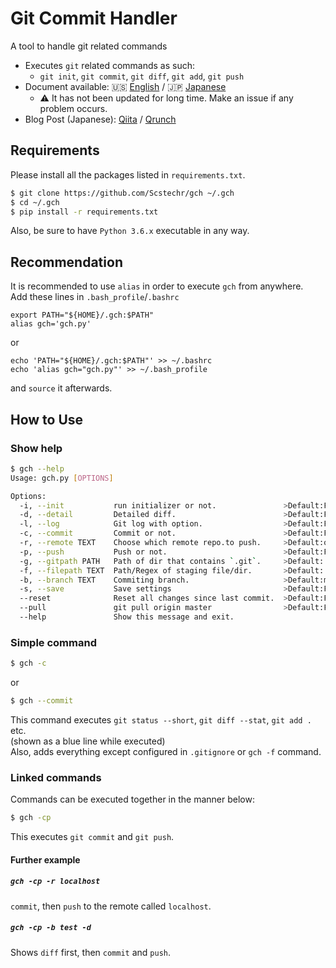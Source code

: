 # Git Commit Handler
A tool to handle git related commands

- Executes `git` related commands as such:
	- `git init`, `git commit`, `git diff`, `git add`, `git push`
- Document available: :us: [English](doc/gch_doc_en.md) / :jp: [Japanese](doc/gch_doc_jp.md)
	- :warning: It has not been updated for long time. Make an issue if any problem occurs.
- Blog Post (Japanese): [Qiita](https://qiita.com/Scstechr/items/53e3e326c4caa6dc2307) / [Qrunch](https://scstechr.qrunch.io/entries/Jmdclx72XYk2F5Pa)

## Requirements
Please install all the packages listed in `requirements.txt`.

```bash
$ git clone https://github.com/Scstechr/gch ~/.gch
$ cd ~/.gch
$ pip install -r requirements.txt
```
Also, be sure to have `Python 3.6.x` executable in any way.

## Recommendation
It is recommended to use `alias` in order to execute `gch` from anywhere.  
Add these lines in `.bash_profile`/`.bashrc`

```bash:.bash_profile
export PATH="${HOME}/.gch:$PATH"
alias gch='gch.py'
```

or

```bash:add
echo 'PATH="${HOME}/.gch:$PATH"' >> ~/.bashrc
echo 'alias gch="gch.py"' >> ~/.bash_profile
```

 and `source` it afterwards.

## How to Use

### Show help

```bash
$ gch --help
Usage: gch.py [OPTIONS]

Options:
  -i, --init           run initializer or not.               >Default:False
  -d, --detail         Detailed diff.                        >Default:False
  -l, --log            Git log with option.                  >Default:False
  -c, --commit         Commit or not.                        >Default:False
  -r, --remote TEXT    Choose which remote repo.to push.     >Default:origin
  -p, --push           Push or not.                          >Default:False
  -g, --gitpath PATH   Path of dir that contains `.git`.     >Default:.
  -f, --filepath TEXT  Path/Regex of staging file/dir.       >Default:.
  -b, --branch TEXT    Commiting branch.                     >Default:master
  -s, --save           Save settings                         >Default:False
  --reset              Reset all changes since last commit.  >Default:False
  --pull               git pull origin master                >Default:False
  --help               Show this message and exit.
```
### Simple command

```bash
$ gch -c
```

or 

```bash
$ gch --commit
```

This command executes `git status --short`, `git diff --stat`, `git add .` etc.  
(shown as a blue line while executed)  
Also, adds everything except configured in `.gitignore` or `gch -f` command.  

### Linked commands

Commands can be executed together in the manner below:

```bash
$ gch -cp
```

This executes `git commit` and `git push`.

#### Further example

##### `gch -cp -r localhost`
`commit`, then `push` to the remote called `localhost`.
##### `gch -cp -b test -d`
Shows `diff` first, then `commit` and `push`.




